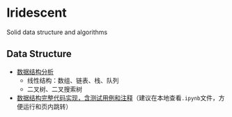 # Iridescent
Solid data structure and algorithms

## Data Structure
- [数据结构分析](Data%20Structure.md)
    - 线性结构：数组、链表、栈、队列
    - 二叉树、二叉搜索树
- [数据结构完整代码实现，含测试用例和注释](Data%20Structure%20code%20complete.ipynb)（建议在本地查看```.ipynb```文件，方便运行和页内跳转）
